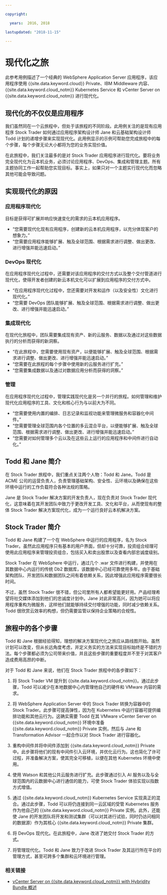 ```yaml
---

copyright:

  years:  2016, 2018

lastupdated: "2018-11-15"

---
```


# 现代化之旅

此参考用例描述了一个经典的 WebSphere Application Server 应用程序，该应用程序使用 {{site.data.keyword.cloud}} Private、IBM Middleware 内容、{{site.data.keyword.cloud_notm}} Kubernetes Service 和 vCenter Server on {{site.data.keyword.cloud_notm}} 进行现代化。

## 现代化的不仅仅是应用程序

我们虽然同在一个云旅程中，但处于该旅程的不同阶段。此用例关注的是现有应用程序 Stock Trader 如何通过应用程序架构设计师 Jane 和云基础架构设计师 Todd 计划的递增步骤来实现现代化。此用例显示的示例可帮助您完成旅程中的每个步骤，每个步骤无论大小都将为您的业务实现价值。

在此旅程中，我们关注最多的是对 Stock Trader 应用程序进行现代化。要将业务完全现代化为云本机业务，必须讨论应用程序、DevOps、集成和管理主题。所有主题协同工作一起帮助您实现目标。事实上，如果只对一个主题实行现代化而忽略其他可能会导致问题。

## 实现现代化的原因

### 应用程序现代化

目标是获得可扩展并响应快速变化的需求的云本机应用程序。

- “您需要现代化现有应用程序，创建新的云本机应用程序，以充分体现客户的想象力。”
- “您需要应用程序能够扩展、触及全球范围、根据需求进行调整、做出更改、进行增强并能迅速启动。”

### DevOps 现代化

在应用程序现代化过程中，还需要对该应用程序的交付方式以及整个交付管道进行现代化，使得开发者创建的新云本机文化可以扩展到应用程序的交付方式中。

- “在应用程序现代化过程中，您还需要对开发和运作（以及安全性）文化进行现代化。”
- “您需要 DevOps 团队能够扩展、触及全球范围、根据需求进行调整、做出更改、进行增强并能迅速启动。”

###  集成现代化

在现代化旅程中，团队需要集成现有资产、新的云服务、数据以及通过对这些数据执行的分析而获得的新洞察。

- “在此旅程中，您需要使用现有资产，以便能够扩展、触及全球范围、根据需求进行调整、做出更改、进行增强并能迅速启动。”
- “您需要在此旅程的每个步骤中使用新的云服务进行扩充。”
- “您需要集成数据以及通过对数据应用分析而获得的洞察。”

### 管理

在应用程序现代化过程中，管理实践现代化是另一个并行的旅程。如何管理和维护现代化应用程序的工具、文化和核心行为与以前大为不同。

- “您需要使用内置的编排、日志记录和监视功能来管理微服务和容器化中间件。”
- “您需要管理全球范围内各个位置的多云混合平台，以便能够扩展、触及全球范围、根据需求进行调整、做出更改、进行增强并能迅速启动。”
- “您需要对如何管理多个云以及在这些云上运行的应用程序和中间件进行自动化。” 

## Todd 和 Jane 简介

在 Stock Trader 旅程中，我们重点关注两个人物：Todd 和 Jane。Todd 是 ACME 公司的运营负责人，负责管理基础架构、安全性、云环境以及确保在这些环境中运行的工作负载符合各种法规的策略。

Jane 是 Stock Trader 解决方案的开发负责人，现在负责对 Stock Trader 现代化，这意味着在其开发团队中致力于更改开发工具、文化和平台，从而使现有的整体 Stock Trader 解决方案现代化，成为一个运行良好云本机解决方案。

## Stock Trader 简介

Todd 和 Jane 构建了一个在 WebSphere 中运行的应用程序，名为 Stock Trader。虽然此应用程序只有基本的用户界面，但却十分可靠，投资组合经理可使用此应用程序来管理投资组合，包括买入和卖出股票以及查看内部忠诚度级别。

Stock Trader 在 WebSphere 中运行，通过几个 .war 文件进行构建，并使用在其数据中心内运行的传统 Db2 数据库，该数据中心已经可靠使用多年。由于基础架构团队、开发团队和数据团队之间有着依赖关系，因此增强此应用程序需要很长时间。

不过，虽然 Stock Trader 很不错，但公司里所有人都希望能更好用。产品经理希望将社交媒体添加到他们的忠诚度计划中。Jane 对此非常高兴，因为她可以将应用程序重构为微服务，这样他们就能够持续交付增强的功能，同时减少依赖关系。Todd 很欣赏云效率的构想，但仍需要监管以保持企业策略的合规性。

## 旅程中的各个步骤

Todd 和 Jane 根据经验得知，理想的解决方案现代化之旅应从路线图开始。虽然计划可以改变，但从长远角度考虑，并定义务实的方法来实现目标始终是不错的方法。每个步骤都必须为公司带来价值，并且这些步骤的重要程度并不至于对其客户造成费用高昂的中断。

对于 Todd 和 Jane 来说，他们在 Stock Trader 旅程中的各步骤如下：
1. 将 Stock Trader VM 提升到 {{site.data.keyword.cloud_notm}}。通过此步骤，Todd 可以减少在本地数据中心内管理他自己的硬件和 VMware 内容的需求。

2. 将 WebSphere Application Server 中的 Stock Trader 转换为容器中的 Stock Trader。此步骤可提高弹性，因为在 Kubernetes 中运行容器可提供编排功能和其他云行为。这确实需要 Todd 在其 VMware vCenter Server on {{site.data.keyword.cloud_notm}} 环境中准备 {{site.data.keyword.cloud_notm}} Private 实例，然后与 Jane 和 Transformation Advisor 一起合作以对 Stock Trader 进行容器化。

3. 重构中间件并将中间件添加到 {{site.data.keyword.cloud_notm}} Private 中。此步骤将他们的现有中间件引入云环境，并优化云行为。这也简化了许可过程，并准备解决方案，使其完全可移植，以便在其他 Kubernetes 环境中使用。

4. 使用 Watson 和其他公共云服务进行扩充。此步骤通过引入 AI 服务以及与全球范围内的云数据中心进行通信的能力，可使 Stock Trader 体验实现以指数方式增值。

5. 通过 {{site.data.keyword.cloud_notm}} Kubernetes Service 实现真正的混合。通过此步骤，Todd 可以将仍连接到同一云区域的受管 Kubernetes 服务作为他自己的 {{site.data.keyword.cloud_notm}} Private 实例。此外，还能使 Jane 的开发团队将开发和测试集群（可以对其进行试验，同时仍访问相同的数据源）作为其核心 {{site.data.keyword.cloud_notm}} Private 集群。

6. 将 DevOps 现代化。在此旅程中，Jane 改进了她交付 Stock Trader 的方式。

7. 将管理现代化。Todd 和 Jane 致力于改进 Stock Trader 及其运行所在平台的管理方式，甚至可跨多个集群和云环境进行管理。

### 相关链接

* [vCenter Server on {{site.data.keyword.cloud_notm}} with Hybridity Bundle 概述](../vcs/vcs-hybridity-intro.html)
